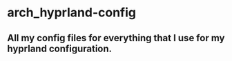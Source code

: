 # arch_hyprland-config
## All my config files for everything that I use for my hyprland configuration.
